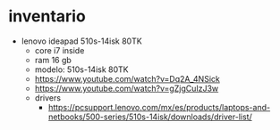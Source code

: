 # inventario
- lenovo ideapad 510s-14isk 80TK
  - core i7 inside
  - ram 16 gb
  - modelo: 510s-14isk 80TK
  - https://www.youtube.com/watch?v=Dq2A_4NSick
  - https://www.youtube.com/watch?v=gZjgCuIzJ3w
  - drivers
    - https://pcsupport.lenovo.com/mx/es/products/laptops-and-netbooks/500-series/510s-14isk/downloads/driver-list/